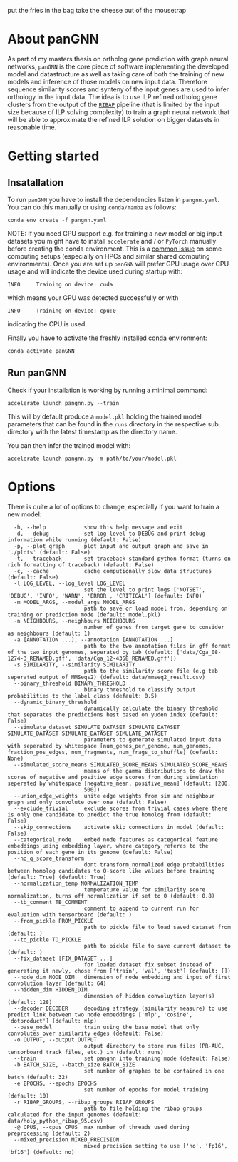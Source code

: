 put the fries in the bag take the cheese out of the mousetrap

# About panGNN
As part of my masters thesis on ortholog gene prediction with graph neural networks, `panGNN` is the core piece of software implementing the developed model and datastructure as well as taking care of both the training of new models and inference of those models on new input data. Therefore sequence similarity scores and synteny of the input genes are used to infer orthology in the input data. The idea is to use ILP refined ortholog gene clusters from the output of the [`RIBAP`](https://github.com/hoelzer-lab/ribap) pipeline (that is limited by the input size because of ILP solving complexity) to train a graph neural network that will be able to approximate the refined ILP solution on bigger datasets in reasonable time.

# Getting started
## Insatallation
To run `panGNN` you have to install the dependencies listen in `pangnn.yaml`. You can do this manually or using `conda/mamba` as follows:

```
conda env create -f pangnn.yaml
```
NOTE: If you need GPU support e.g. for training a new model or big input datasets you might have to install `accelerate` and / or `PyTorch` manually before creating the conda environment. This is a [common issue](https://discuss.huggingface.co/t/accelerate-doesnt-seem-to-use-my-gpu/79952) on some computing setups (especially on HPCs and similar shared computing environments). Once you are set up `panGNN` will prefer GPU usage over CPU usage and will indicate the device used during startup with:
```
INFO     Training on device: cuda
```
which means your GPU was detected successfully or with
```
INFO     Training on device: cpu:0
```
indicating the CPU is used.

Finally you have to activate the freshly installed conda environment:
```
conda activate panGNN
```

## Run panGNN
Check if your installation is working by running a minimal command:
```
accelerate launch pangnn.py --train
```
This will by default produce a `model.pkl` holding the trained model parameters that can be found in the `runs` directory in the respective sub directory with the latest timestamp as the directory name.

You can then infer the trained model with:
```
accelerate launch pangnn.py -m path/to/your/model.pkl

```

# Options
There is quite a lot of options to change, especially if you want to train a new model:

```
  -h, --help            show this help message and exit
  -d, --debug           set log level to DEBUG and print debug information while running (default: False)
  -p, --plot_graph      plot input and output graph and save in './plots' (default: False)
  -t, --traceback       set traceback standard python format (turns on rich formatting of traceback) (default: False)
  -c, --cache           cache computionally slow data structures (default: False)
  -l LOG_LEVEL, --log_level LOG_LEVEL
                        set the level to print logs ['NOTSET', 'DEBUG', 'INFO', 'WARN', 'ERROR', 'CRITICAL'] (default: INFO)
  -m MODEL_ARGS, --model_args MODEL_ARGS
                        path to save or load model from, depending on training or prediction mode (default: model.pkl)
  -n NEIGHBOURS, --neighbours NEIGHBOURS
                        number of genes from target gene to consider as neighbours (default: 1)
  -a [ANNOTATION ...], --annotation [ANNOTATION ...]
                        path to the two annotation files in gff format of the two input genomes, seperated by tab (default: ['data/Cga_08-1274-3_RENAMED.gff', 'data/Cga_12-4358_RENAMED.gff'])
  -s SIMILARITY, --similarity SIMILARITY
                        path to the similarity score file (e.g tab seperated output of MMSeqs2) (default: data/mmseq2_result.csv)
  --binary_threshold BINARY_THRESHOLD
                        binary threshold to classify output probabilities to the label class (default: 0.5)
  --dynamic_binary_threshold
                        dynamically calculate the binary threshold that separates the predictions best based on yuden index (default: False)
  --simulate_dataset SIMULATE_DATASET SIMULATE_DATASET SIMULATE_DATASET SIMULATE_DATASET SIMULATE_DATASET
                        parameters to generate simulated input data with seperated by whitespace [num_genes_per_genome, num_genomes, fraction_pos_edges, num_fragments, num_frags_to_shuffle] (default: None)
  --simulated_score_means SIMULATED_SCORE_MEANS SIMULATED_SCORE_MEANS
                        means of the gamma distributions to draw the scores of negative and positive edge scores from during simulation seperated by whitespace [negative_mean, positive_mean] (default: [200,
                        500])
  --union_edge_weights  unite edge weights from sim and neighbour graph and only convolute over one (default: False)
  --exclude_trivial     exclude scores from trivial cases where there is only one candidate to predict the true homolog from (default: False)
  --skip_connections    activate skip connections in model (default: False)
  --categorical_node    embed node features as categorical feature embeddings using embedding layer, where category referes to the position of each gene in its genome (default: False)
  --no_q_score_transform
                        dont transform normalized edge probabilities between homolog candidates to Q-score like values before training [default: True] (default: True)
  --normalization_temp NORMALIZATION_TEMP
                        temperature value for similarity score normalization, turns off normalization if set to 0 (default: 0.8)
  --tb_comment TB_COMMENT
                        comment to append to current run for evaluation with tensorboard (default: )
  --from_pickle FROM_PICKLE
                        path to pickle file to load saved dataset from (default: )
  --to_pickle TO_PICKLE
                        path to pickle file to save current dataset to (default: )
  --fix_dataset [FIX_DATASET ...]
                        for loaded dataset fix subset instead of generating it newly, chose from ['train', 'val', 'test'] (default: [])
  --node_dim NODE_DIM   dimension of node embedding and input of first convolution layer (default: 64)
  --hidden_dim HIDDEN_DIM
                        dimension of hidden convoluytion layer(s) (default: 128)
  --decoder DECODER     decoding strategy (similarity measure) to use predict link between two node embeddings ['mlp', 'cosine', 'dotproduct'] (default: mlp)
  --base_model          train using the base model that only convolutes over similarity edges (default: False)
  -o OUTPUT, --output OUTPUT
                        output directory to store run files (PR-AUC, tensorboard track files, etc.) in (default: runs)
  --train               set pangnn into training mode (default: False)
  -b BATCH_SIZE, --batch_size BATCH_SIZE
                        set number of graphes to be contained in one batch (default: 32)
  -e EPOCHS, --epochs EPOCHS
                        set number of epochs for model training (default: 10)
  -r RIBAP_GROUPS, --ribap_groups RIBAP_GROUPS
                        path to file holding the ribap groups calculated for the input genomes (default: data/holy_python_ribap_95.csv)
  -@ CPUS, --cpus CPUS  max number of threads used during preprocessing (default: 2)
  --mixed_precision MIXED_PRECISION
                        mixed precision setting to use ['no', 'fp16', 'bf16'] (default: no)
```